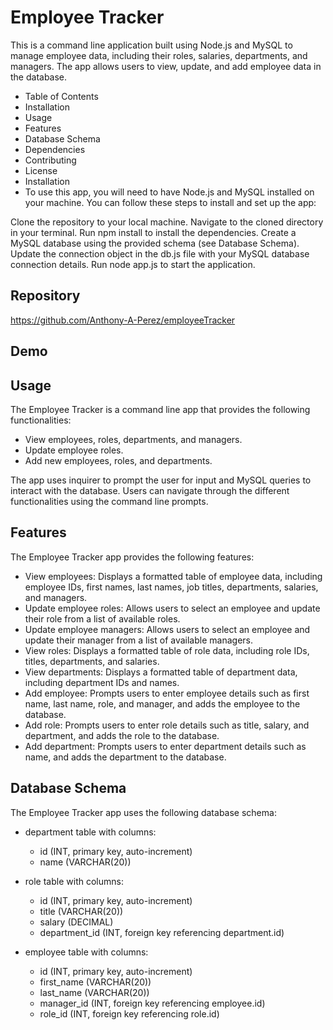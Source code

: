 
# Employee Tracker

This is a command line application built using Node.js and MySQL to manage employee data, including their roles, salaries, departments, and managers. The app allows users to view, update, and add employee data in the database.

- Table of Contents
- Installation
- Usage
- Features
- Database Schema
- Dependencies
- Contributing
- License
- Installation
- To use this app, you will need to have Node.js and MySQL installed on your machine. You can follow these steps to install and set up the app:

Clone the repository to your local machine.
Navigate to the cloned directory in your terminal.
Run npm install to install the dependencies.
Create a MySQL database using the provided schema (see Database Schema).
Update the connection object in the db.js file with your MySQL database connection details.
Run node app.js to start the application.

## Repository

<https://github.com/Anthony-A-Perez/employeeTracker>

## Demo

## Usage

The Employee Tracker is a command line app that provides the following functionalities:

- View employees, roles, departments, and managers.
- Update employee roles.
- Add new employees, roles, and departments.

The app uses inquirer to prompt the user for input and MySQL queries to interact with the database. Users can navigate through the different functionalities using the command line prompts.

## Features

The Employee Tracker app provides the following features:

- View employees: Displays a formatted table of employee data, including employee IDs, first names, last names, job titles, departments, salaries, and managers.
- Update employee roles: Allows users to select an employee and update their role from a list of available roles.
- Update employee managers: Allows users to select an employee and update their manager from a list of available managers.
- View roles: Displays a formatted table of role data, including role IDs, titles, departments, and salaries.
- View departments: Displays a formatted table of department data, including department IDs and names.
- Add employee: Prompts users to enter employee details such as first name, last name, role, and manager, and adds the employee to the database.
- Add role: Prompts users to enter role details such as title, salary, and department, and adds the role to the database.
- Add department: Prompts users to enter department details such as name, and adds the department to the database.

## Database Schema

The Employee Tracker app uses the following database schema:

- department table with columns:
  - id (INT, primary key, auto-increment)
  - name (VARCHAR(20))

- role table with columns:
  - id (INT, primary key, auto-increment)
  - title (VARCHAR(20))
  - salary (DECIMAL)
  - department_id (INT, foreign key referencing department.id)

- employee table with columns:
  - id (INT, primary key, auto-increment)
  - first_name (VARCHAR(20))
  - last_name (VARCHAR(20))
  - manager_id (INT, foreign key referencing employee.id)
  - role_id (INT, foreign key referencing role.id)
